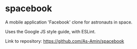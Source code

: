 # spacebook
A mobile application 'Facebook' clone for astronauts in space.

Uses the Google JS style guide, with ESLint.

Link to repository: https://github.com/As-Amin/spacebook
